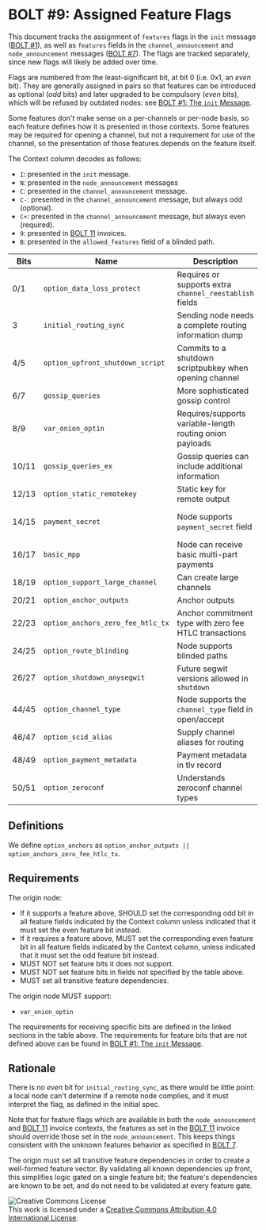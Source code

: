 # BOLT #9: Assigned Feature Flags

This document tracks the assignment of `features` flags in the `init`
message ([BOLT #1](01-messaging.md)), as well as `features` fields in
the `channel_announcement` and `node_announcement` messages ([BOLT
#7](07-routing-gossip.md)).  The flags are tracked separately, since
new flags will likely be added over time.

Flags are numbered from the least-significant bit, at bit 0 (i.e. 0x1,
an _even_ bit). They are generally assigned in pairs so that features
can be introduced as optional (_odd_ bits) and later upgraded to be compulsory
(_even_ bits), which will be refused by outdated nodes:
see [BOLT #1: The `init` Message](01-messaging.md#the-init-message).

Some features don't make sense on a per-channels or per-node basis, so
each feature defines how it is presented in those contexts.  Some
features may be required for opening a channel, but not a requirement
for use of the channel, so the presentation of those features depends
on the feature itself.

The Context column decodes as follows:

* `I`: presented in the `init` message.
* `N`: presented in the `node_announcement` messages
* `C`: presented in the `channel_announcement` message.
* `C-`: presented in the `channel_announcement` message, but always odd (optional).
* `C+`: presented in the `channel_announcement` message, but always even (required).
* `9`: presented in [BOLT 11](11-payment-encoding.md) invoices.
* `B`: presented in the `allowed_features` field of a blinded path.

| Bits  | Name                              | Description                                               | Context  | Dependencies              | Link                                                                  |
|-------|-----------------------------------|-----------------------------------------------------------|----------|---------------------------|-----------------------------------------------------------------------|
| 0/1   | `option_data_loss_protect`        | Requires or supports extra `channel_reestablish` fields   | IN       |                           | [BOLT #2][bolt02-retransmit]                                          |
| 3     | `initial_routing_sync`            | Sending node needs a complete routing information dump    | I        |                           | [BOLT #7][bolt07-sync]                                                |
| 4/5   | `option_upfront_shutdown_script`  | Commits to a shutdown scriptpubkey when opening channel   | IN       |                           | [BOLT #2][bolt02-open]                                                |
| 6/7   | `gossip_queries`                  | More sophisticated gossip control                         | IN       |                           | [BOLT #7][bolt07-query]                                               |
| 8/9   | `var_onion_optin`                 | Requires/supports variable-length routing onion payloads  | IN9      |                           | [Routing Onion Specification][bolt04]                                 |
| 10/11 | `gossip_queries_ex`               | Gossip queries can include additional information         | IN       | `gossip_queries`          | [BOLT #7][bolt07-query]                                               |
| 12/13 | `option_static_remotekey`         | Static key for remote output                              | IN       |                           | [BOLT #3](03-transactions.md)                                         |
| 14/15 | `payment_secret`                  | Node supports `payment_secret` field                      | IN9      | `var_onion_optin`         | [Routing Onion Specification][bolt04]                                 |
| 16/17 | `basic_mpp`                       | Node can receive basic multi-part payments                | IN9      | `payment_secret`          | [BOLT #4][bolt04-mpp]                                                 |
| 18/19 | `option_support_large_channel`    | Can create large channels                                 | IN       |                           | [BOLT #2](02-peer-protocol.md#the-open_channel-message)               |
| 20/21 | `option_anchor_outputs`           | Anchor outputs                                            | IN       | `option_static_remotekey` | [BOLT #3](03-transactions.md)                                         |
| 22/23 | `option_anchors_zero_fee_htlc_tx` | Anchor commitment type with zero fee HTLC transactions    | IN       | `option_static_remotekey` | [BOLT #3][bolt03-htlc-tx], [lightning-dev][ml-sighash-single-harmful] |
| 24/25 | `option_route_blinding`           | Node supports blinded paths                               | IN9      | `var_onion_optin`         | [BOLT #4](bolt04-route-blinding)                                      |
| 26/27 | `option_shutdown_anysegwit`       | Future segwit versions allowed in `shutdown`              | IN       |                           | [BOLT #2][bolt02-shutdown]                                            |
| 44/45 | `option_channel_type`             | Node supports the `channel_type` field in open/accept     | IN       |                           | [BOLT #2](02-peer-protocol.md#the-open_channel-message)               |
| 46/47 | `option_scid_alias`               | Supply channel aliases for routing                        | IN       |                           | [BOLT #2][bolt02-channel-ready]                                       |
| 48/49 | `option_payment_metadata`         | Payment metadata in tlv record                            | 9        |                           | [BOLT #11](11-payment-encoding.md#tagged-fields)                      |
| 50/51 | `option_zeroconf`                 | Understands zeroconf channel types                        | IN       | `option_scid_alias`       | [BOLT #2][bolt02-channel-ready]                                       |

## Definitions

We define `option_anchors` as `option_anchor_outputs || option_anchors_zero_fee_htlc_tx`.

## Requirements

The origin node:
  * If it supports a feature above, SHOULD set the corresponding odd
    bit in all feature fields indicated by the Context column unless
	indicated that it must set the even feature bit instead.
  * If it requires a feature above, MUST set the corresponding even
    feature bit in all feature fields indicated by the Context column,
    unless indicated that it must set the odd feature bit instead.
  * MUST NOT set feature bits it does not support.
  * MUST NOT set feature bits in fields not specified by the table above.
  * MUST set all transitive feature dependencies.

The origin node MUST support:
  * `var_onion_optin`

The requirements for receiving specific bits are defined in the linked sections in the table above.
The requirements for feature bits that are not defined
above can be found in [BOLT #1: The `init` Message](01-messaging.md#the-init-message).

## Rationale

There is no _even_ bit for `initial_routing_sync`, as there would be little
point: a local node can't determine if a remote node complies, and it must
interpret the flag, as defined in the initial spec.

Note that for feature flags which are available in both the `node_announcement`
and [BOLT 11](11-payment-encoding.md) invoice contexts, the features as set in
the [BOLT 11](11-payment-encoding.md) invoice should override those set in the
`node_announcement`. This keeps things consistent with the unknown features
behavior as specified in [BOLT 7](07-routing-gossip.md#the-node_announcement-message).

The origin must set all transitive feature dependencies in order to create a
well-formed feature vector. By validating all known dependencies up front, this
simplifies logic gated on a single feature bit; the feature's dependencies are
known to be set, and do not need to be validated at every feature gate.

![Creative Commons License](https://i.creativecommons.org/l/by/4.0/88x31.png "License CC-BY")
<br>
This work is licensed under a [Creative Commons Attribution 4.0 International License](http://creativecommons.org/licenses/by/4.0/).

[bolt02-retransmit]: 02-peer-protocol.md#message-retransmission
[bolt02-open]: 02-peer-protocol.md#the-open_channel-message
[bolt03-htlc-tx]: 03-transactions.md#htlc-timeout-and-htlc-success-transactions
[bolt02-shutdown]: 02-peer-protocol.md#closing-initiation-shutdown
[bolt02-channel-ready]: 02-peer-protocol.md#the-channel_ready-message
[bolt04]: 04-onion-routing.md
[bolt07-sync]: 07-routing-gossip.md#initial-sync
[bolt07-query]: 07-routing-gossip.md#query-messages
[bolt04-mpp]: 04-onion-routing.md#basic-multi-part-payments
[bolt04-route-blinding]: 04-onion-routing.md#route-blinding
[ml-sighash-single-harmful]: https://lists.linuxfoundation.org/pipermail/lightning-dev/2020-September/002796.html
